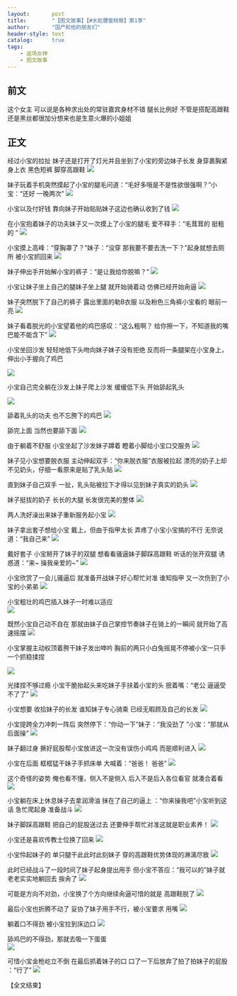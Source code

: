 ```yaml
---
layout:       post
title:        "【图文故事】【#水蛇腰蜜桃臀】第1季"
author:       "国产和他的朋友们"
header-style: text
catalog:      true
tags:
    - 返场女神
    - 图文故事
---
```


## 前文

这个女主 可以说是各种求出处的常驻嘉宾身材不错 腿长比例好 不管是搭配高跟鞋还是黑丝都很加分想来也是生意火爆的小姐姐

## 正文

经过小宝的拉扯 妹子还是打开了灯光并且坐到了小宝的旁边妹子长发 身穿裹胸紧身上衣 黑色短裤 脚穿高跟鞋
![](https://jx.lwo7bv.app/tupian/forum/202412/09/234502c2sf2hwwix7xjcfx.gif)

妹子玩着手机突然摸起了小宝的腿毛问道：“毛好多哦是不是性欲很强啊？”小宝：“还好 一晚两次”
![](https://jx.lwo7bv.app/tupian/forum/202412/09/234514sxbu2tupn8vzvvbz.gif)

小宝以及付好钱 靠向妹子开始贴贴妹子这边也确认收到了钱 
![](https://jx.lwo7bv.app/tupian/forum/202412/09/234519ocl7hyjvyvosoh3v.gif)

在小宝抱着妹子的功夫妹子又一次摸上了小宝的腿毛 爱不释手：“毛茸茸的 挺粗的 ” 
![](https://jx.lwo7bv.app/tupian/forum/202412/09/234525w6tfzdc3jjv14t4c.gif)

小宝摸上高峰：“穿胸罩了？”妹子：“没穿 那我要不要去洗一下？”起身就想去厕所 被小宝抓回来 
![](https://jx.lwo7bv.app/tupian/forum/202412/09/234530u8hxuvjyjojlhmji.gif)

妹子伸出手开始解小宝的裤子：“是让我给你脱嘛？” 
![](https://jx.lwo7bv.app/tupian/forum/202412/09/234537pfqavzf60q06wf6q.gif)

小宝让妹子坐上自己的腿妹子坐上腿 就开始骑着动 仿佛已经开始肏逼 
![](https://jx.lwo7bv.app/tupian/forum/202412/09/234543up1a61oa1o2ncgo2.gif)

妹子突然脱下了自己的裤子 露出里面的勒B衣服 以及粉色三角裤小宝看的 眼前一亮 
![](https://jx.lwo7bv.app/tupian/forum/202412/09/234551mykawz3aa61ywwab.gif)

妹子看着脱光的小宝望着他的鸡巴感叹：“这么粗啊？ 给你擦一下，不知道我的嘴巴能不能含下” 
![](https://jx.lwo7bv.app/tupian/forum/202412/09/234601nu1nzueukmnlte1j.gif)

小宝坐回沙发 轻轻地低下头吻向妹子妹子没有拒绝 反而将一条腿架在小宝身上，伸出小手握向了鸡巴
 
![](https://jx.lwo7bv.app/tupian/forum/202412/09/234611auhihviqrgh1gztv.gif)

小宝自己完全躺在沙发上妹子爬上沙发 缓缓低下头 开始舔起乳头
 
![](https://jx.lwo7bv.app/tupian/forum/202412/09/234620iq3jdm5v56yv9h9x.gif)

舔着乳头的功夫 也不忘胯下的鸡巴 
![](https://jx.lwo7bv.app/tupian/forum/202412/09/234629ytow79vu62f9bvbl.gif)

舔完上面 当然也要舔下面 
![](https://jx.lwo7bv.app/tupian/forum/202412/09/234635a5kipcx6bx37kcan.gif)

由于躺着不舒服 小宝坐起了沙发妹子蹲着 瞪着小脚给小宝口交服务 
![](https://jx.lwo7bv.app/tupian/forum/202412/09/234642b1zo734vzqxmqmvk.gif)

妹子见小宝想要脱衣服 主动伸起双手：“你来脱衣服”衣服被拉起 漂亮的奶子上却不见奶头，仔细一看原来是贴了乳头贴 
![](https://jx.lwo7bv.app/tupian/forum/202412/09/234650zbh9su72rr2qfuzg.gif)

直到妹子自己双手 一扯，乳头贴被拉下才得以见到妹子真实的奶头 
![](https://jx.lwo7bv.app/tupian/forum/202412/09/234700uwwwatzhfan92t1k.gif)

妹子挺拔的奶子 长长的大腿 长发很完美的整体 
![](https://jx.lwo7bv.app/tupian/forum/202412/09/234705kqaq90qs9du8yl91.gif)

两人洗好澡出来妹子重新服务起小宝 
![](https://jx.lwo7bv.app/tupian/forum/202412/09/234716bpkyycgwzwmwl3mz.gif)

妹子拿出套子想给小宝 戴上，但由于指甲太长 弄疼了小宝小宝搞的不行 无奈说道：“我自己来” 
![](https://jx.lwo7bv.app/tupian/forum/202412/09/234726aomdpzb0m4lll5pm.gif)

戴好套子 小宝掰开了妹子的双腿 想看看骚逼妹子脚踩高跟鞋 听话的张开双腿 诱惑道：“来~ 操我亲爱的~” 
![](https://jx.lwo7bv.app/tupian/forum/202412/09/234733d4xoxxs4pqa2xyqd.gif)

小宝欣赏了一会儿骚逼后 就准备开战妹子好心帮忙对准 谁知指甲 又一次伤到了小宝的小弟弟 
![](https://jx.lwo7bv.app/tupian/forum/202412/09/234744p6w02km2ykhwjy04.gif)

小宝粗壮的鸡巴插入妹子一时难以适应  
![](https://jx.lwo7bv.app/tupian/forum/202412/09/234754s3042wu509i5i59t.gif)

既然小宝自己动不自在 那就由妹子自己掌控节奏妹子在骑上的一瞬间 就开始了高速摇摆 
![](https://jx.lwo7bv.app/tupian/forum/202412/09/234801lcsoookctwhgwk4t.gif)

小宝掌握主动权顶着胯干妹子发出呻吟 胸前的两只小白兔摇晃不停被小宝一只手 一个抓稳揉捏
 
![](https://jx.lwo7bv.app/tupian/forum/202412/09/234807mlaygeg2i68i6lfa.gif)

光揉捏不够过瘾 小宝干脆抬起头来吃妹子手扶着小宝的头 抿着嘴：“老公 逼逼受不了了” 
![](https://jx.lwo7bv.app/tupian/forum/202412/09/234814vdsdvzoxxl6buh6x.gif)

小宝想要 收拾妹子的长发 谁知妹子专心骑乘 已经无暇顾及自己的长发 
![](https://jx.lwo7bv.app/tupian/forum/202412/09/234820o6eodpzj8oo2627h.gif)

小宝提跨全力冲刺一阵后 突然停下：“你动一下”妹子：“我没劲了 ”小宝：“那就从后面操” 
![](https://jx.lwo7bv.app/tupian/forum/202412/09/234828hm5uuf23uhb3lljp.gif)

妹子翻过身 撅好屁股帮小宝放进这一次没有误伤小鸡鸡 而是顺利进入 
![](https://jx.lwo7bv.app/tupian/forum/202412/09/234836tmd3d3rippw3rw12.gif)

小宝在后面 框框猛干妹子手抓床单 大喊着：“爸爸！ 爸爸” 
![](https://jx.lwo7bv.app/tupian/forum/202412/09/234842r5zvj845tamrwwzp.gif)

这个奇怪的姿势 俺也看不懂，侧入不是侧入 后入不是后入各位看官 就凑合着看 
![](https://jx.lwo7bv.app/tupian/forum/202412/09/234849i1eyp7ppoy3op1mh.gif)

小宝躺在床上休息妹子去拿润滑油 抹在了自己的逼上 ：“你来操我吧”小宝听到这话 急忙爬起身 准备战斗 
![](https://jx.lwo7bv.app/tupian/forum/202412/09/234856ppr228f3807208pr.gif)

妹子脚踩高跟鞋 把自己的屁股送过去 还要伸手帮忙对准这就是职业素养！ 
![](https://jx.lwo7bv.app/tupian/forum/202412/09/234903kjq0bs0am0yyab6s.gif)

小宝还是喜欢传教士位换了回来 
![](https://jx.lwo7bv.app/tupian/forum/202412/09/234909q0hsr0hdjku0y6f3.gif)

小宝伶起妹子的 单只腿干此此时此刻妹子 穿的高跟鞋优势体现的淋漓尽致 
![](https://jx.lwo7bv.app/tupian/forum/202412/09/234916wtjjr1jk8uui8lli.gif)

此时已经战斗了一段时间了妹子起身提出用手 但小宝不答应：“我可以的”妹子就老老实实地躺回去 挨肏了 
![](https://jx.lwo7bv.app/tupian/forum/202412/09/234923gglfjn9infzlicig.gif)

可能是方向不对劲，小宝换了个方向继续肏逼可惜的就是 高跟鞋脱了 
![](https://jx.lwo7bv.app/tupian/forum/202412/09/234929g9vyl4pe1tffl4pe.gif)

最后小宝也折腾不动了 妥协了妹子用手不行，被小宝要求 用嘴 
![](https://jx.lwo7bv.app/tupian/forum/202412/09/234936ymi4obsopbmxt4pa.gif)

躺着口不得劲 被小宝拉到床边口 
![](https://jx.lwo7bv.app/tupian/forum/202412/09/234943msqi9gq9p7pg97iq.gif)

舔鸡巴的不得劲，那就去吸一下蛋蛋  
![](https://jx.lwo7bv.app/tupian/forum/202412/09/234952tkz9p9uhukksjkjp.gif)

可惜小宝金枪屹立不倒 在最后抓着妹子的口 口了一下后放弃了拍了拍妹子的屁股 ：“行了”
![](https://jx.lwo7bv.app/tupian/forum/202412/09/235005uj424my9pmxrdmyx.gif)

【全文结束】